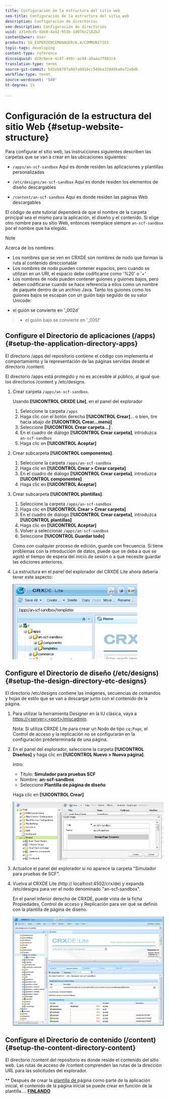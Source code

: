 ```yaml
---
title: Configuración de la estructura del sitio web
seo-title: Configuración de la estructura del sitio web
description: Configuración de directorios
seo-description: Configuración de directorios
uuid: a31edcd5-dab8-4a42-953b-1d076c2182b2
contentOwner: User
products: SG_EXPERIENCEMANAGER/6.4/COMMUNITIES
topic-tags: developing
content-type: reference
discoiquuid: d18c0ece-4c4f-499c-ac94-a9aaa7f883c4
translation-type: tm+mt
source-git-commit: bd2eb8787a98fa9910cc540ba329466a0e72e0db
workflow-type: tm+mt
source-wordcount: '549'
ht-degree: 1%

---
```



# Configuración de la estructura del sitio Web {#setup-website-structure}

Para configurar el sitio web, las instrucciones siguientes describen las carpetas que se van a crear en las ubicaciones siguientes:

* `/apps/an-scf-sandbox`
Aquí es donde residen las aplicaciones y plantillas personalizadas

* `/etc/designs/an-scf-sandbox`
Aquí es donde residen los elementos de diseño descargables

* `/content/an-scf-sandbox`
Aquí es donde residen las páginas Web descargables

El código de este tutorial dependerá de que el nombre de la carpeta principal sea el mismo para la aplicación, el diseño y el contenido. Si elige otro nombre para su sitio Web, entonces reemplace siempre `an-scf-sandbox` por el nombre que ha elegido.

>[!NOTE]
>
>Acerca de los nombres:
>
>* Los nombres que se ven en CRXDE son nombres de nodo que forman la ruta al contenido direccionable
>* Los nombres de nodo pueden contener espacios, pero cuando se utilizan en un URI, el espacio debe codificarse como &#39;%20&#39; o &#39;+&#39;
>* Los nombres de nodo pueden contener guiones y guiones bajos, pero deben codificarse cuando se hace referencia a ellos como un nombre de paquete dentro de un archivo Java. Tanto los guiones como los guiones bajos se escapan con un guión bajo seguido de su valor Unicode:

   >
   >   
   * el guión se convierte en &#39;_002d&#39;
   >   * el guión bajo se convierte en &#39;_005f&#39;


## Configure el Directorio de aplicaciones (/apps) {#setup-the-application-directory-apps}

El directorio /apps del repositorio contiene el código con implementa el comportamiento y la representación de las páginas servidas desde el directorio /content.

El directorio /apps está protegido y no es accesible al público, al igual que los directorios /content y /etc/designs.

1. Crear carpeta `/apps/an-scf-sandbox`.

   Usando **[!UICONTROL CRXDE Lite]**, en el panel del explorador

   1. Seleccione la carpeta `/apps`
   1. Haga clic con el botón derecho **[!UICONTROL Crear]**... o bien, tire hacia abajo de **[!UICONTROL Crear...menú]**
   1. Seleccione **[!UICONTROL Crear carpeta...]** .
   1. En el cuadro de diálogo **[!UICONTROL Crear carpeta]**, introduzca `an-scf-sandbox`
   1. Haga clic en **[!UICONTROL Aceptar]**

1. Crear subcarpeta **[!UICONTROL componentes]**.

   1. Seleccione la carpeta `/apps/an-scf-sandbox`
   1. Haga clic en **[!UICONTROL Crear > Crear carpeta]**
   1. En el cuadro de diálogo **[!UICONTROL Crear carpeta]**, introduzca **[!UICONTROL componentes]**
   1. Haga clic en **[!UICONTROL Aceptar]**

1. Crear subcarpeta **[!UICONTROL plantillas]**.

   1. Seleccione la carpeta `/apps/an-scf-sandbox`
   1. Haga clic en **[!UICONTROL Crear > Crear carpeta]**
   1. En el cuadro de diálogo **[!UICONTROL Crear carpeta]**, introduzca **[!UICONTROL plantillas]**
   1. Haga clic en **[!UICONTROL Aceptar]**
   1. Volver a seleccionar `/apps/an-scf-sandbox`
   1. Seleccione **[!UICONTROL Guardar todo]**

   Como con cualquier proceso de edición, guarde con frecuencia. Si tiene problemas con la introducción de datos, puede que se deba a que se agotó el tiempo de espera del inicio de sesión o a que necesite guardar las ediciones anteriores.

1. La estructura en el panel del explorador del CRXDE Lite ahora debería tener este aspecto:

   ![chlimage_1-44](assets/chlimage_1-44.png)

## Configure el Directorio de diseño (/etc/designs) {#setup-the-design-directory-etc-designs}

El directorio /etc/designs contiene las imágenes, secuencias de comandos y hojas de estilo que se van a descargar junto con el contenido de la página.

1. Para utilizar la herramienta Designer en la IU clásica, vaya a [https://&lt;server>:&lt;port>/miscadmin](http://localhost:4502/miscadmin).

   Nota: Si utiliza CRXDE Lite para crear un Nodo de tipo `cq:Page`, el Control de acceso y la replicación no se configurarán en la configuración predeterminada de una página.

1. En el panel del explorador, seleccione la carpeta **[!UICONTROL Diseños]** y haga clic en **[!UICONTROL Nuevo > Nueva página]**.

   Intro:

   * Título: **Simulador para pruebas SCF**
   * Nombre: **an-scf-sandbox**
   * Seleccione **Plantilla de página de diseño**

   Haga clic en **[!UICONTROL Crear]**

   ![chlimage_1-45](assets/chlimage_1-45.png)

1. Actualice el panel del explorador si no aparece la carpeta &quot;Simulador para pruebas de SCF&quot;.

1. Vuelva al CRXDE Lite (http:// localhost:4502/crx/de) y expanda /etc/designs para ver el nodo denominado &quot;an-scf-sandbox&quot;.

   En el panel inferior derecho de CRXDE, puede vista de la ficha Propiedades, Control de acceso y Replicación para ver qué se definió con la plantilla de página de diseño.

   ![chlimage_1-46](assets/chlimage_1-46.png)

## Configure el Directorio de contenido (/content) {#setup-the-content-directory-content}

El directorio /content del repositorio es donde reside el contenido del sitio web. Las rutas de acceso de /content comprenden las rutas de la dirección URL para las solicitudes del explorador.

** Después de crear la  [plantilla de ](initial-app.md#createthepagetemplate) página como parte de la aplicación inicial, el contenido de la página inicial se puede crear en función de la plantilla....  [**FINLANDO**](initial-app.md)

